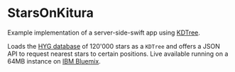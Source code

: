 # StarsOnKitura

Example implementation of a server-side-swift app using [KDTree](https://github.com/Bersaelor/KDTree).

Loads the [HYG database](http://www.astronexus.com/hyg) of 120'000 stars as a `KDTree` and offers a JSON API to request nearest stars to certain positions. Live available running on a 64MB instance on [IBM Bluemix](https://starsonkitura.eu-de.mybluemix.net).